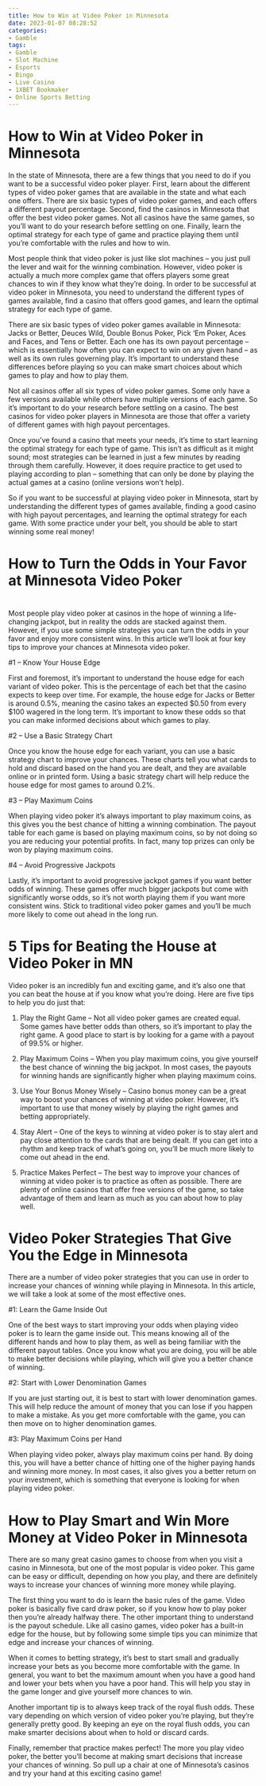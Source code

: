 ```yaml
---
title: How to Win at Video Poker in Minnesota
date: 2023-01-07 08:28:52
categories:
- Gamble
tags:
- Gamble
- Slot Machine
- Esports
- Bingo
- Live Casino
- 1XBET Bookmaker
- Online Sports Betting
---
```



#  How to Win at Video Poker in Minnesota

In the state of Minnesota, there are a few things that you need to do if you want to be a successful video poker player. First, learn about the different types of video poker games that are available in the state and what each one offers. There are six basic types of video poker games, and each offers a different payout percentage. Second, find the casinos in Minnesota that offer the best video poker games. Not all casinos have the same games, so you’ll want to do your research before settling on one. Finally, learn the optimal strategy for each type of game and practice playing them until you’re comfortable with the rules and how to win.

Most people think that video poker is just like slot machines – you just pull the lever and wait for the winning combination. However, video poker is actually a much more complex game that offers players some great chances to win if they know what they’re doing. In order to be successful at video poker in Minnesota, you need to understand the different types of games available, find a casino that offers good games, and learn the optimal strategy for each type of game.

There are six basic types of video poker games available in Minnesota: Jacks or Better, Deuces Wild, Double Bonus Poker, Pick ‘Em Poker, Aces and Faces, and Tens or Better. Each one has its own payout percentage – which is essentially how often you can expect to win on any given hand – as well as its own rules governing play. It’s important to understand these differences before playing so you can make smart choices about which games to play and how to play them.

Not all casinos offer all six types of video poker games. Some only have a few versions available while others have multiple versions of each game. So it’s important to do your research before settling on a casino. The best casinos for video poker players in Minnesota are those that offer a variety of different games with high payout percentages.

Once you’ve found a casino that meets your needs, it’s time to start learning the optimal strategy for each type of game. This isn’t as difficult as it might sound; most strategies can be learned in just a few minutes by reading through them carefully. However, it does require practice to get used to playing according to plan – something that can only be done by playing the actual games at a casino (online versions won’t help).

So if you want to be successful at playing video poker in Minnesota, start by understanding the different types of games available, finding a good casino with high payout percentages, and learning the optimal strategy for each game. With some practice under your belt, you should be able to start winning some real money!

#  How to Turn the Odds in Your Favor at Minnesota Video Poker

#

Most people play video poker at casinos in the hope of winning a life-changing jackpot, but in reality the odds are stacked against them. However, if you use some simple strategies you can turn the odds in your favor and enjoy more consistent wins. In this article we’ll look at four key tips to improve your chances at Minnesota video poker.

#1 – Know Your House Edge

First and foremost, it’s important to understand the house edge for each variant of video poker. This is the percentage of each bet that the casino expects to keep over time. For example, the house edge for Jacks or Better is around 0.5%, meaning the casino takes an expected $0.50 from every $100 wagered in the long term. It’s important to know these odds so that you can make informed decisions about which games to play.

#2 – Use a Basic Strategy Chart

Once you know the house edge for each variant, you can use a basic strategy chart to improve your chances. These charts tell you what cards to hold and discard based on the hand you are dealt, and they are available online or in printed form. Using a basic strategy chart will help reduce the house edge for most games to around 0.2%.

#3 – Play Maximum Coins

When playing video poker it’s always important to play maximum coins, as this gives you the best chance of hitting a winning combination. The payout table for each game is based on playing maximum coins, so by not doing so you are reducing your potential profits. In fact, many top prizes can only be won by playing maximum coins.

#4 – Avoid Progressive Jackpots

Lastly, it’s important to avoid progressive jackpot games if you want better odds of winning. These games offer much bigger jackpots but come with significantly worse odds, so it’s not worth playing them if you want more consistent wins. Stick to traditional video poker games and you’ll be much more likely to come out ahead in the long run.

#  5 Tips for Beating the House at Video Poker in MN

Video poker is an incredibly fun and exciting game, and it’s also one that you can beat the house at if you know what you’re doing. Here are five tips to help you do just that:

1. Play the Right Game – Not all video poker games are created equal. Some games have better odds than others, so it’s important to play the right game. A good place to start is by looking for a game with a payout of 99.5% or higher.

2. Play Maximum Coins – When you play maximum coins, you give yourself the best chance of winning the big jackpot. In most cases, the payouts for winning hands are significantly higher when playing maximum coins.

3. Use Your Bonus Money Wisely – Casino bonus money can be a great way to boost your chances of winning at video poker. However, it’s important to use that money wisely by playing the right games and betting appropriately.

4. Stay Alert – One of the keys to winning at video poker is to stay alert and pay close attention to the cards that are being dealt. If you can get into a rhythm and keep track of what’s going on, you’ll be much more likely to come out ahead in the end.

5. Practice Makes Perfect – The best way to improve your chances of winning at video poker is to practice as often as possible. There are plenty of online casinos that offer free versions of the game, so take advantage of them and learn as much as you can about how to play well.

#  Video Poker Strategies That Give You the Edge in Minnesota

There are a number of video poker strategies that you can use in order to increase your chances of winning while playing in Minnesota. In this article, we will take a look at some of the most effective ones.

#1: Learn the Game Inside Out

One of the best ways to start improving your odds when playing video poker is to learn the game inside out. This means knowing all of the different hands and how to play them, as well as being familiar with the different payout tables. Once you know what you are doing, you will be able to make better decisions while playing, which will give you a better chance of winning.

#2: Start with Lower Denomination Games

If you are just starting out, it is best to start with lower denomination games. This will help reduce the amount of money that you can lose if you happen to make a mistake. As you get more comfortable with the game, you can then move on to higher denomination games.

#3: Play Maximum Coins per Hand

When playing video poker, always play maximum coins per hand. By doing this, you will have a better chance of hitting one of the higher paying hands and winning more money. In most cases, it also gives you a better return on your investment, which is something that everyone is looking for when playing video poker.

#  How to Play Smart and Win More Money at Video Poker in Minnesota

There are so many great casino games to choose from when you visit a casino in Minnesota, but one of the most popular is video poker. This game can be easy or difficult, depending on how you play, and there are definitely ways to increase your chances of winning more money while playing.

The first thing you want to do is learn the basic rules of the game. Video poker is basically five card draw poker, so if you know how to play poker then you’re already halfway there. The other important thing to understand is the payout schedule. Like all casino games, video poker has a built-in edge for the house, but by following some simple tips you can minimize that edge and increase your chances of winning.

When it comes to betting strategy, it’s best to start small and gradually increase your bets as you become more comfortable with the game. In general, you want to bet the maximum amount when you have a good hand and lower your bets when you have a poor hand. This will help you stay in the game longer and give yourself more chances to win.

Another important tip is to always keep track of the royal flush odds. These vary depending on which version of video poker you’re playing, but they’re generally pretty good. By keeping an eye on the royal flush odds, you can make smarter decisions about when to hold or discard cards.

Finally, remember that practice makes perfect! The more you play video poker, the better you’ll become at making smart decisions that increase your chances of winning. So pull up a chair at one of Minnesota’s casinos and try your hand at this exciting casino game!
